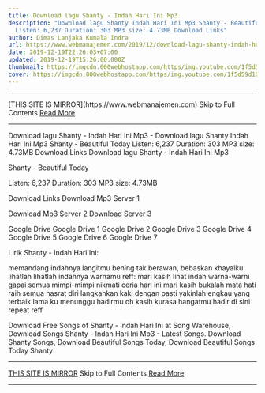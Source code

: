 ```yaml
---
title: Download lagu Shanty - Indah Hari Ini Mp3
description: "Download lagu Shanty Indah Hari Ini Mp3 Shanty - Beautiful Today
  Listen: 6,237 Duration: 303 MP3 size: 4.73MB Download Links"
author: Dimas Lanjaka Kumala Indra
url: https://www.webmanajemen.com/2019/12/download-lagu-shanty-indah-hari-ini-mp3.html
date: 2019-12-19T22:26:03+07:00
updated: 2019-12-19T15:26:00.000Z
thumbnail: https://imgcdn.000webhostapp.com/https/img.youtube.com/1f5d59d103617b736e4728a7986c4381.jpeg
cover: https://imgcdn.000webhostapp.com/https/img.youtube.com/1f5d59d103617b736e4728a7986c4381.jpeg
---
```


<hr/> [THIS SITE IS MIRROR](https://www.webmanajemen.com) Skip to Full Contents <a href="https://www.webmanajemen.com/2019/12/download-lagu-shanty-indah-hari-ini-mp3.html" rel="follow" class="button" id="read-more">Read More</a> <hr/> Download lagu Shanty - Indah Hari Ini Mp3 - Download lagu Shanty Indah Hari Ini Mp3 Shanty - Beautiful Today Listen: 6,237 Duration: 303 MP3 size: 4.73MB Download Links Download lagu Shanty - Indah Hari Ini Mp3

  Shanty - Beautiful Today 

  Listen: 6,237 
  Duration: 303 
  MP3 size: 4.73MB 

  Download Links 
  Download Mp3 Server 1 

  Download Mp3 Server 2 
  Download Server 3 


  Google Drive   Google Drive 1 
  Google Drive 2 
  Google Drive 3 
  Google Drive 4 
  Google Drive 5 
  Google Drive 6 
  Google Drive 7 


                             
Lirik Shanty - Indah Hari Ini:
                             
 memandang indahnya langitmu 
 bening tak berawan, bebaskan khayalku 
 lihatlah lihatlah indahnya warnamu 
 reff: mari kasih lihat indah warna-warni 
 gapai semua mimpi-mimpi 
 nikmati ceria hari ini 
 mari kasih bukalah mata hati 
 raih semua hasrat diri 
 langkahkan kaki dengan pasti 
 yakinlah engkau yang terbaik 
 lama ku menunggu hadirmu oh kasih 
 kurasa hangatmu hadir di sini 
 repeat reff 
                         
  Download Free Songs of Shanty - Indah Hari Ini at Song Warehouse, Download Songs Shanty - Indah Hari Ini Mp3 - Latest Songs.  Download Shanty Songs, Download Beautiful Songs Today, Download Beautiful Songs Today Shanty <hr/> [THIS SITE IS MIRROR](https://www.webmanajemen.com) Skip to Full Contents <a href="https://www.webmanajemen.com/2019/12/download-lagu-shanty-indah-hari-ini-mp3.html" rel="follow" class="button" id="read-more">Read More</a> <hr/>